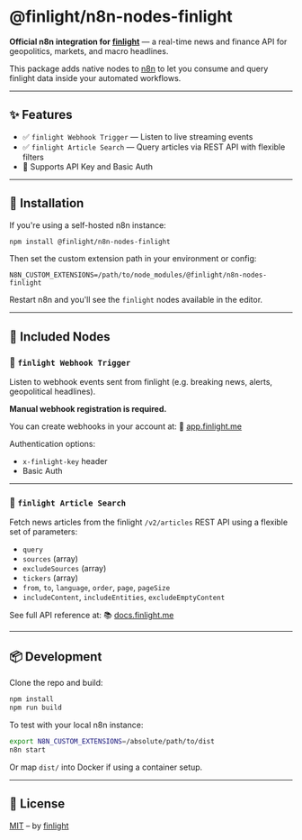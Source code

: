 # @finlight/n8n-nodes-finlight

**Official n8n integration for [finlight](https://finlight.me)** — a real-time news and finance API for geopolitics, markets, and macro headlines.

This package adds native nodes to [n8n](https://n8n.io) to let you consume and query finlight data inside your automated workflows.

---

## ✨ Features

- ✅ `finlight Webhook Trigger` — Listen to live streaming events
- ✅ `finlight Article Search` — Query articles via REST API with flexible filters
- 🔐 Supports API Key and Basic Auth

---

## 🚀 Installation

If you're using a self-hosted n8n instance:

```bash
npm install @finlight/n8n-nodes-finlight
````

Then set the custom extension path in your environment or config:

```env
N8N_CUSTOM_EXTENSIONS=/path/to/node_modules/@finlight/n8n-nodes-finlight
```

Restart n8n and you'll see the `finlight` nodes available in the editor.

---

## 🧪 Included Nodes

### 🔔 `finlight Webhook Trigger`

Listen to webhook events sent from finlight (e.g. breaking news, alerts, geopolitical headlines).

**Manual webhook registration is required.**

You can create webhooks in your account at:
🔧 [app.finlight.me](https://app.finlight.me)

Authentication options:

* `x-finlight-key` header
* Basic Auth

---

### 📡 `finlight Article Search`

Fetch news articles from the finlight `/v2/articles` REST API using a flexible set of parameters:

* `query`
* `sources` (array)
* `excludeSources` (array)
* `tickers` (array)
* `from`, `to`, `language`, `order`, `page`, `pageSize`
* `includeContent`, `includeEntities`, `excludeEmptyContent`

See full API reference at:
📚 [docs.finlight.me](https://docs.finlight.me)

---

## 📦 Development

Clone the repo and build:

```bash
npm install
npm run build
```

To test with your local n8n instance:

```bash
export N8N_CUSTOM_EXTENSIONS=/absolute/path/to/dist
n8n start
```

Or map `dist/` into Docker if using a container setup.

---

## 📘 License

[MIT](./LICENSE) – by [finlight](https://finlight.me)